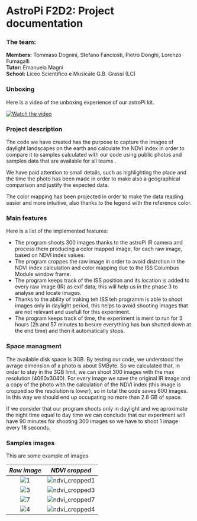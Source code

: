 # AstroPi F2D2: Project documentation
### The team:
**Members:** Tommaso Dognini, Stefano Fanciosti, Pietro Donghi, Lorenzo Fumagalli <br/>
**Tutor:** Emanuela Magni <br/>
**School:** Liceo Scientifico e Musicale G.B. Grassi (LC) <br/>
### Unboxing
Here is a video of the unboxing experience of our astroPi kit.

[![Watch the video](https://user-images.githubusercontent.com/74106088/155032428-0b592a31-b1f0-4cf4-85b3-c917488f39f3.jpg)](https://www.youtube.com/embed/XQVWcYVsONQ?start=1)


### Project description
The code we have created has the purpose to capture the images of daylight landscapes on the earth and calculate the NDVI index in order to compare it to samples calculated with our code using public photos and samples data that are available for all teams .

We have paid attention to small details, such as highlighting the place and the time the photo has been made in order to make also a geographical comparison and justify the expected data.

The color mapping has been projected in order to make the data reading easier and more intuitive, also thanks to the legend with the reference color.
### Main features
Here is a list of the implemented features:

- The program shoots 300 images thanks to the astroPi IR camera and process them producing a color mapped image, for each raw image, based on NDVI index values.
- The program croppes the raw image in order to avoid distrotion in the NDVI index calculation and color mapping due to the ISS Columbus Module window frame.
- The program keeps track of the ISS position and its location is added to every raw image (IR) as exif data; this will help us in the phase 3 to analyse and locate images.
- Thanks to the ability of traking teh ISS teh programm is able to shoot images only in daylight period, this helps to avoid shooting images that are not relevant and usefull for this experiment.
- The program keeps track of time, the experiment is ment to run for 3 hours (2h and 57 minutes to besure everything has bun shutted down at the end time) and then it automatically stops.

### Space managment
The available disk space is 3GB. By testing our code, we understood the avrage dimension of a photo is about 5MByte. So we calculated that, in order to stay in the 3GB limit,  we can shoot 300 images with the max resolution (4060x3040). For every image we save the original IR image and a copy of the photo with the calculation of the NDVI index (this image is cropped so the resolution is lower), so in total the code saves 600 images. In this way we should end up occupating no more than 2.8 GB of space.

If we consider that our program shoots only in daylight and we aproximate the night time equal to day time we can conclude that our experiment will have 90 minutes for shooting 300 images so we have to shoot 1 image every 18 seconds.

### Samples images
This are some example of images

| *Raw image*             |  *NDVI cropped* |
:-------------------------:|:-------------------------:
![1](https://user-images.githubusercontent.com/74106088/155032757-40b0926d-68ed-47dc-8aab-9fe55d71bd3e.jpg) |  ![ndvi_cropped1](https://user-images.githubusercontent.com/74106088/155032895-d307ae9c-a060-4d38-9816-e0b4d3f8a2b7.jpg)
![3](https://user-images.githubusercontent.com/74106088/155033526-d5d9965c-a19c-4b22-bafd-e13d26a7dcfa.jpg)  |  ![ndvi_cropped3](https://user-images.githubusercontent.com/74106088/155033615-cd829b86-ffd6-4051-bb89-b12b8a075a10.jpg)
![7](https://user-images.githubusercontent.com/74106088/155033730-02630fee-41de-4d6d-b7c8-6dd920aef6cd.jpg)  |  ![ndvi_cropped7](https://user-images.githubusercontent.com/74106088/155033834-da629f76-ff8c-42cf-8a8c-e04ccb5a457d.jpg)
![4](https://user-images.githubusercontent.com/74106088/155033911-bf882fca-9419-4a36-939a-ead378557402.jpg)  |  ![ndvi_cropped4](https://user-images.githubusercontent.com/74106088/155034044-00dd5ac0-4e96-425c-922f-c8ad49ee9497.jpg)



